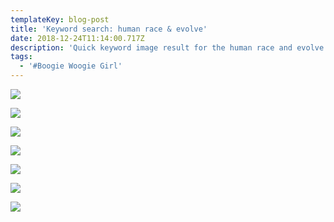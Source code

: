 ```yaml
---
templateKey: blog-post
title: 'Keyword search: human race & evolve'
date: 2018-12-24T11:14:00.717Z
description: 'Quick keyword image result for the human race and evolve. '
tags:
  - '#Boogie Woogie Girl'
---
```

![](/img/tumblr_n3o2g9bumc1qzqoygo1_500.gif)

![](/img/worldmoon-gif.gif)

![](/img/evolutiongif.gif)

![](/img/lead_large.gif)

![](/img/img_5131.gif)

![](/img/its-not-exactly-accurate-to-call-cyborgs-the-next-step-in-human-evolution.gif)

![](/img/dyajzuyxuaa7pvt.jpg)

